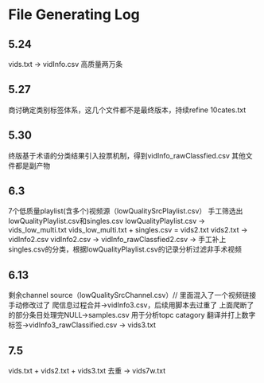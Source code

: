 # File Generating Log

## 5.24

vids.txt -> vidInfo.csv 高质量两万条

## 5.27

商讨确定类别标签体系，这几个文件都不是最终版本，持续refine 10cates.txt

## 5.30

终版基于术语的分类结果引入投票机制，得到vidInfo_rawClassfied.csv
其他文件都是副产物

## 6.3

7个低质量playlist(含多个)视频源（lowQualitySrcPlaylist.csv）
手工筛选出lowQualityPlaylist.csv和singles.csv
lowQualityPlaylist.csv -> vids_low_multi.txt
vids_low_multi.txt + singles.csv = vids2.txt
vids2.txt -> vidInfo2.csv
vidInfo2.csv -> vidInfo_rawClassfied2.csv -> 手工补上singles.csv的分类，根据lowQualityPlaylist.csv的记录分析过滤非手术视频

## 6.13

剩余channel source（lowQualitySrcChannel.csv）// 里面混入了一个视频链接手动修改过了
爬信息过程合并->vidInfo3.csv，后续用脚本去过重了
上面爬断了的部分条目处理完NULL->samples.csv 用于分析topc catagory
翻译并打上数字标签->vidInfo3_rawClassified.csv -> vids3.txt

## 7.5
vids.txt + vids2.txt + vids3.txt 去重 -> vids7w.txt